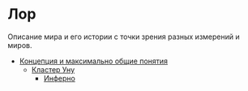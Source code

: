 # Лор

Описание мира и его истории с точки зрения разных
измерений и миров.

* [Концепция и максимально общие понятия](conception)
  * [Кластер Уну](unu)
    * [Инферно](inferno)

